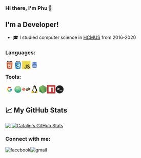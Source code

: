 ### Hi there, I'm Phu 👋

## I'm a Developer!
- 🎓 I studied computer science in [HCMUS][fitWebsite] from 2016-2020



### Languages:

<img align="left" alt="HTML5" width="26px" title="HTML5" src="https://raw.githubusercontent.com/github/explore/80688e429a7d4ef2fca1e82350fe8e3517d3494d/topics/html/html.png"/>
<img align="left" alt="CSS3" width="26px" title="CSS3" src="https://raw.githubusercontent.com/github/explore/80688e429a7d4ef2fca1e82350fe8e3517d3494d/topics/css/css.png" />
<img align="left" alt="JavaScript" width="26px" title="JavaScript" src="https://raw.githubusercontent.com/github/explore/80688e429a7d4ef2fca1e82350fe8e3517d3494d/topics/javascript/javascript.png" />  
<img align="left" alt="Sql" width="26px" title="SQL" src="https://raw.githubusercontent.com/github/explore/80688e429a7d4ef2fca1e82350fe8e3517d3494d/topics/sql/sql.png" />  
<br />

### Tools:
<img align="left" alt="Google" width="26px" title="Google" src="https://raw.githubusercontent.com/github/explore/80688e429a7d4ef2fca1e82350fe8e3517d3494d/topics/google/google.png"/>
<img align="left" alt="Atom" width="26px" title="Atom" src="https://raw.githubusercontent.com/github/explore/80688e429a7d4ef2fca1e82350fe8e3517d3494d/topics/atom/atom.png"/>
<img align="left" alt="Git" width="26px" title="Git" src="https://raw.githubusercontent.com/github/explore/80688e429a7d4ef2fca1e82350fe8e3517d3494d/topics/git/git.png"/>
<img align="left" alt="Linux" width="26px" title="Linux" src="https://raw.githubusercontent.com/github/explore/80688e429a7d4ef2fca1e82350fe8e3517d3494d/topics/linux/linux.png"/>
<img align="left" alt="Nodejs" width="26px" title="Nodejs" src="https://raw.githubusercontent.com/github/explore/80688e429a7d4ef2fca1e82350fe8e3517d3494d/topics/nodejs/nodejs.png"/>
<img align="left" alt="Npm" width="26px" title="Npm" src="https://raw.githubusercontent.com/github/explore/80688e429a7d4ef2fca1e82350fe8e3517d3494d/topics/npm/npm.png"/>
<img align="left" alt="Terminal" width="26px" title="Terminal" src="https://raw.githubusercontent.com/github/explore/d92924b1d925bb134e308bd29c9de6c302ed3beb/topics/terminal/terminal.png"/>
<br />
<br />


## &#x1f4c8; My GitHub Stats
<a href="https://github.com/phu1612508/phu1612508">
  <img align="center" src="https://github-readme-stats.vercel.app/api/top-langs/?username=phu1612508&hide=jupyter+notebook" />
</a>

<a href="https://github.com/natterstefan/natterstefan">
  <img align="center" src="https://github-readme-stats.vercel.app/api?username=phu1612508&show_icons=true&line_height=27&count_private=true" alt="Catalin's GitHub Stats" />
</a>
<br />

### Connect with me:
<a href="https://www.facebook.com/nqphu1998" target="_blank">
<img align="left" alt="facebook" height="22px"  title="Facebook" src="https://image.flaticon.com/icons/svg/174/174848.svg" />
</a>
<a href="mailto:nqphu1998@gmail.com" target="_blank">
<img align="left" alt="gmail" height="22px" target="_blank" title="Gmail" src="https://image.flaticon.com/icons/svg/732/732200.svg" />
</a>

[fitWebsite]: https://www.fit.hcmus.edu.vn/vn/
